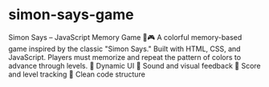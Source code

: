 # simon-says-game
Simon Says – JavaScript Memory Game 🧠🎮 A colorful memory-based game inspired by the classic "Simon Says." Built with HTML, CSS, and JavaScript. Players must memorize and repeat the pattern of colors to advance through levels. 🔹 Dynamic UI 🔹 Sound and visual feedback 🔹 Score and level tracking 🔹 Clean code structure
